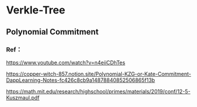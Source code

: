 # Verkle-Tree
## Polynomial Commitment
### Ref：
https://www.youtube.com/watch?v=n4eiiCDhTes

https://copper-witch-857.notion.site/Polynomial-KZG-or-Kate-Commitment-DappLearning-Notes-fc426c8cb9a14878840852506865f13b

https://math.mit.edu/research/highschool/primes/materials/2019/conf/12-5-Kuszmaul.pdf

